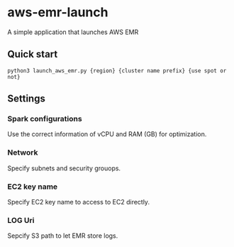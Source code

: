 # aws-emr-launch
A simple application that launches AWS EMR

## Quick start
```shell script
python3 launch_aws_emr.py {region} {cluster name prefix} {use spot or not}
```

## Settings
### Spark configurations
Use the correct information of vCPU and RAM (GB) for optimization.

### Network
Specify subnets and security grouops.

### EC2 key name
Specify EC2 key name to access to EC2 directly.

### LOG Uri
Sepcify S3 path to let EMR store logs.
